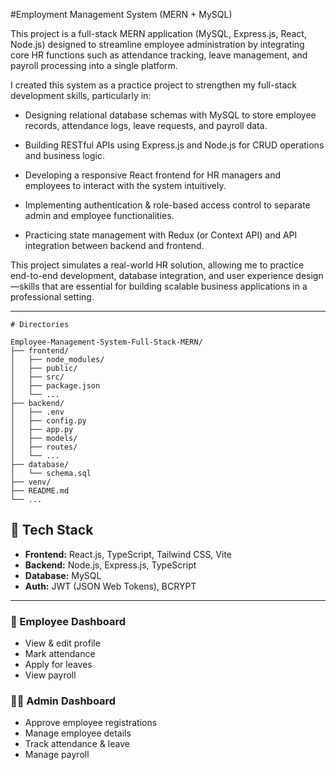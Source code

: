 #Employment Management System (MERN + MySQL)

This project is a full-stack MERN application (MySQL, Express.js, React, Node.js) designed to streamline employee administration by integrating core HR functions such as attendance tracking, leave management, and payroll processing into a single platform.

I created this system as a practice project to strengthen my full-stack development skills, particularly in:

- Designing relational database schemas with MySQL to store employee records, attendance logs, leave requests, and payroll data.

- Building RESTful APIs using Express.js and Node.js for CRUD operations and business logic.

- Developing a responsive React frontend for HR managers and employees to interact with the system intuitively.

- Implementing authentication & role-based access control to separate admin and employee functionalities.

- Practicing state management with Redux (or Context API) and API integration between backend and frontend.

This project simulates a real-world HR solution, allowing me to practice end-to-end development, database integration, and user experience design—skills that are essential for building scalable business applications in a professional setting.



---
```text
# Directories

Employee-Management-System-Full-Stack-MERN/
├── frontend/
│   ├── node_modules/
│   ├── public/
│   ├── src/
│   ├── package.json
│   └── ...
├── backend/
│   ├── .env
│   ├── config.py
│   ├── app.py
│   ├── models/
│   ├── routes/
│   └── ...
├── database/
│   └── schema.sql
├── venv/
├── README.md
└── ...
```
## 🔧 Tech Stack

* **Frontend:** React.js, TypeScript, Tailwind CSS, Vite
* **Backend:** Node.js, Express.js, TypeScript
* **Database:** MySQL
* **Auth:** JWT (JSON Web Tokens), BCRYPT

---



### 🧑 Employee Dashboard

* View & edit profile
* Mark attendance
* Apply for leaves
* View payroll

### 👨‍💼 Admin Dashboard

* Approve employee registrations
* Manage employee details
* Track attendance & leave
* Manage payroll




